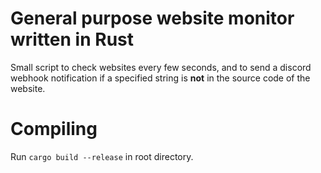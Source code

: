 # General purpose website monitor written in Rust

Small script to check websites every few seconds, and to send a discord webhook notification if a specified string is **not** in the source code of the website.

# Compiling

Run `cargo build --release` in root directory.
